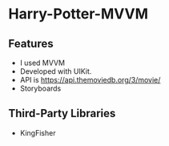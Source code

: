 # Harry-Potter-MVVM

## Features
 - I used MVVM
 - Developed with UIKit.
 - API is https://api.themoviedb.org/3/movie/
 - Storyboards
## Third-Party Libraries
 - KingFisher

